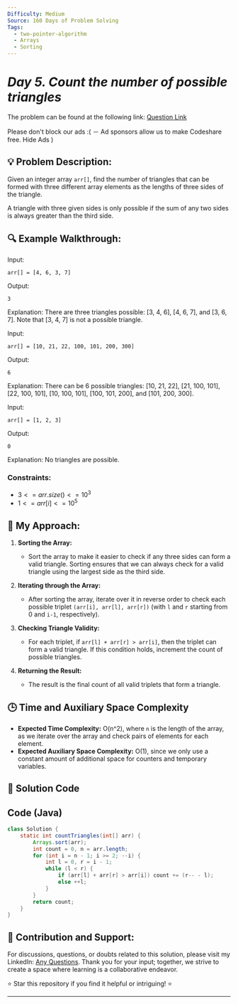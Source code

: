 ```yaml
---
Difficulty: Medium
Source: 160 Days of Problem Solving
Tags:
  - two-pointer-algorithm
  - Arrays
  - Sorting
---
```


#  _Day 5. Count the number of possible triangles_ 

The problem can be found at the following link: [Question Link](https://www.geeksforgeeks.org/batch/gfg-160-problems/track/two-pointer-technique-gfg-160/problem/count-possible-triangles-1587115620)

Please don't block our ads :( － Ad sponsors allow us to make Codeshare free.
Hide Ads
)

## 💡 **Problem Description:**

Given an integer array `arr[]`, find the number of triangles that can be formed with three different array elements as the lengths of three sides of the triangle.

A triangle with three given sides is only possible if the sum of any two sides is always greater than the third side.

## 🔍 **Example Walkthrough:**

Input:

```
arr[] = [4, 6, 3, 7]
```

Output:

```
3
```

Explanation: There are three triangles possible: [3, 4, 6], [4, 6, 7], and [3, 6, 7]. Note that [3, 4, 7] is not a possible triangle.

Input:

```
arr[] = [10, 21, 22, 100, 101, 200, 300]
```

Output:

```
6
```

Explanation: There can be 6 possible triangles: [10, 21, 22], [21, 100, 101], [22, 100, 101], [10, 100, 101], [100, 101, 200], and [101, 200, 300].

Input:

```
arr[] = [1, 2, 3]
```

Output:

```
0
```

Explanation: No triangles are possible.

### Constraints:

- $`3 <= arr.size() <= 10^3`$
- $`1 <= arr[i] <= 10^5`$

## 🎯 **My Approach:**

1. **Sorting the Array:**

   - Sort the array to make it easier to check if any three sides can form a valid triangle. Sorting ensures that we can always check for a valid triangle using the largest side as the third side.

2. **Iterating through the Array:**
   - After sorting the array, iterate over it in reverse order to check each possible triplet `(arr[i], arr[l], arr[r])` (with `l` and `r` starting from 0 and `i-1`, respectively).
3. **Checking Triangle Validity:**

   - For each triplet, if `arr[l] + arr[r] > arr[i]`, then the triplet can form a valid triangle. If this condition holds, increment the count of possible triangles.

4. **Returning the Result:**
   - The result is the final count of all valid triplets that form a triangle.

## 🕒 **Time and Auxiliary Space Complexity**

- **Expected Time Complexity:** O(n^2), where `n` is the length of the array, as we iterate over the array and check pairs of elements for each element.
- **Expected Auxiliary Space Complexity:** O(1), since we only use a constant amount of additional space for counters and temporary variables.

## 📝 **Solution Code**

## Code (Java)

```java
class Solution {
    static int countTriangles(int[] arr) {
        Arrays.sort(arr);
        int count = 0, n = arr.length;
        for (int i = n - 1; i >= 2; --i) {
            int l = 0, r = i - 1;
            while (l < r) {
                if (arr[l] + arr[r] > arr[i]) count += (r-- - l);
                else ++l;
            }
        }
        return count;
    }
}
```

## 🎯 **Contribution and Support:**

For discussions, questions, or doubts related to this solution, please visit my LinkedIn: [Any Questions](https://www.linkedin.com/in/sanjana-yadav007). Thank you for your input; together, we strive to create a space where learning is a collaborative endeavor.

⭐ Star this repository if you find it helpful or intriguing! ⭐

---

